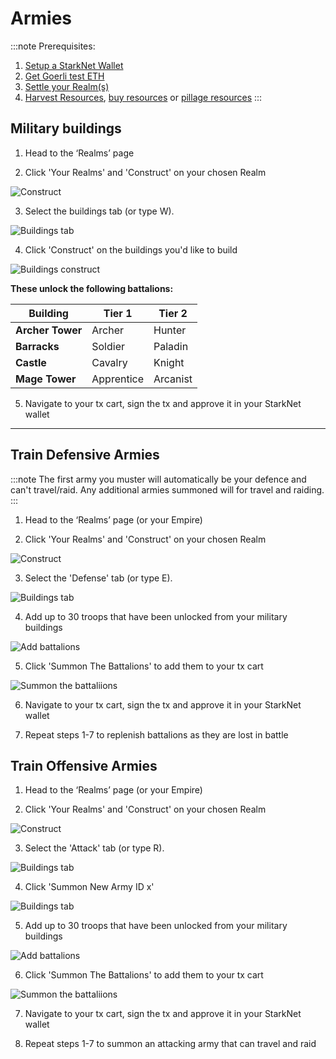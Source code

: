 # Armies

:::note
Prerequisites: 
1. [Setup a StarkNet Wallet](./wallet.md)
2. [Get Goerli test ETH](eth.md)
3. [Settle your Realm(s)](./settle.md)
4. [Harvest Resources](./manage.md), [buy resources](./amm.md) or [pillage resources](./raid.md)
:::

## Military buildings

1. Head to the ‘Realms’ page

2. Click 'Your Realms' and 'Construct' on your chosen Realm

![Construct](static/img/alpha/construct.jpg)

3. Select the buildings tab (or type W).

![Buildings tab](static/img/alpha/buildings-tab.jpg)

4. Click 'Construct' on the buildings you'd like to build

![Buildings construct](static/img/alpha/buildings-construct.jpg)

**These unlock the following battalions:**

| **Building**    | **Tier 1**  | **Tier 2**  |
| -----------     | ----------- | ----------- |
| **Archer Tower**| Archer      | Hunter      |
| **Barracks**    | Soldier     | Paladin     |
| **Castle**      | Cavalry     | Knight      |
| **Mage Tower**  | Apprentice  | Arcanist    |

5. Navigate to your tx cart, sign the tx and approve it in your StarkNet wallet

---

## Train Defensive Armies

:::note
The first army you muster will automatically be your defence and can't travel/raid. Any additional armies summoned will for travel and raiding.
:::

1. Head to the ‘Realms’ page (or your Empire)

2. Click 'Your Realms' and 'Construct' on your chosen Realm

![Construct](static/img/alpha/construct.jpg)

3. Select the 'Defense' tab (or type E).

![Buildings tab](static/img/alpha/military-tab.jpg)

4. Add up to 30 troops that have been unlocked from your military buildings

![Add battalions](static/img/alpha/add-to-army.jpg)

5. Click 'Summon The Battalions' to add them to your tx cart

![Summon the battaliions](static/img/alpha/summon.jpg)

6. Navigate to your tx cart, sign the tx and approve it in your StarkNet wallet

7. Repeat steps 1-7 to replenish battalions as they are lost in battle

## Train Offensive Armies

1. Head to the ‘Realms’ page (or your Empire)

2. Click 'Your Realms' and 'Construct' on your chosen Realm

![Construct](static/img/alpha/construct.jpg)

3. Select the 'Attack' tab (or type R).

![Buildings tab](static/img/alpha/attack-army.jpg)

4. Click 'Summon New Army ID x'

![Buildings tab](static/img/alpha/summon-army.jpg)

5. Add up to 30 troops that have been unlocked from your military buildings

![Add battalions](static/img/alpha/add-to-army.jpg)

6. Click 'Summon The Battalions' to add them to your tx cart

![Summon the battaliions](static/img/alpha/summon.jpg)

7. Navigate to your tx cart, sign the tx and approve it in your StarkNet wallet

8. Repeat steps 1-7 to summon an attacking army that can travel and raid

